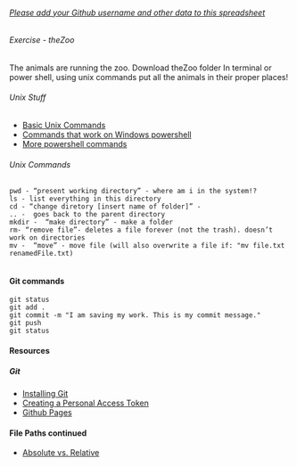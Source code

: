 
###### [Please add your Github username and other data to this spreadsheet](https://docs.google.com/spreadsheets/d/1uf_qCzVIdXxd46zjsuUKFSyC3lAMn7uk-ZhKLmmse4o/edit?usp=sharing)
###### Exercise - theZoo
The animals are running the zoo. Download theZoo folder In terminal or power shell, using unix commands put all the animals in their proper places! 

###### Unix Stuff
* [Basic Unix Commands](http://mally.stanford.edu/~sr/computing/basic-unix.html)
* [Commands that work on Windows powershell](https://dev.to/heytimapple/linux-commands-that-work-in-powershell-by-default-17gd)
* [More powershell commands](https://mathieubuisson.github.io/powershell-linux-bash/)

###### Unix Commands
```
pwd - “present working directory” - where am i in the system!?
ls - list everything in this directory 
cd - “change diretory [insert name of folder]” - 
.. -  goes back to the parent directory 
mkdir -  “make directory” - make a folder
rm- “remove file”- deletes a file forever (not the trash). doesn’t work on directories
mv -  “move” - move file (will also overwrite a file if: "mv file.txt renamedFile.txt)
      
```


#### Git commands
```
git status
git add .
git commit -m "I am saving my work. This is my commit message."
git push 
git status
```
#### Resources
##### Git
* [Installing Git](https://git-scm.com/downloads)
* [Creating a Personal Access Token](https://docs.github.com/en/github/authenticating-to-github/keeping-your-account-and-data-secure/creating-a-personal-access-token)
* [Github Pages](https://pages.github.com/)

#### File Paths continued
* [Absolute vs. Relative](https://www.coffeecup.com/help/articles/absolute-vs-relative-pathslinks/)
